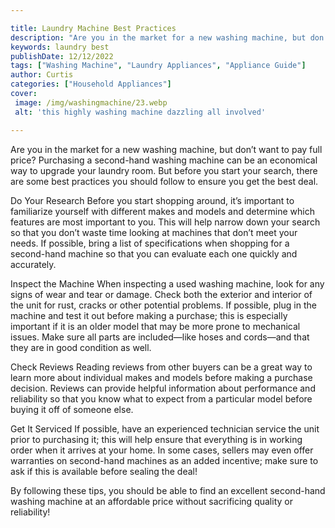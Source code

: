 ```yaml
---

title: Laundry Machine Best Practices
description: "Are you in the market for a new washing machine, but don’t want to pay full price? Purchasing a second-hand washing machine can be...scroll on and keep learning"
keywords: laundry best
publishDate: 12/12/2022
tags: ["Washing Machine", "Laundry Appliances", "Appliance Guide"]
author: Curtis
categories: ["Household Appliances"]
cover: 
 image: /img/washingmachine/23.webp
 alt: 'this highly washing machine dazzling all involved'

---
```


Are you in the market for a new washing machine, but don’t want to pay full price? Purchasing a second-hand washing machine can be an economical way to upgrade your laundry room. But before you start your search, there are some best practices you should follow to ensure you get the best deal.

Do Your Research 
Before you start shopping around, it’s important to familiarize yourself with different makes and models and determine which features are most important to you. This will help narrow down your search so that you don’t waste time looking at machines that don’t meet your needs. If possible, bring a list of specifications when shopping for a second-hand machine so that you can evaluate each one quickly and accurately.

Inspect the Machine 
When inspecting a used washing machine, look for any signs of wear and tear or damage. Check both the exterior and interior of the unit for rust, cracks or other potential problems. If possible, plug in the machine and test it out before making a purchase; this is especially important if it is an older model that may be more prone to mechanical issues. Make sure all parts are included—like hoses and cords—and that they are in good condition as well. 

Check Reviews 
Reading reviews from other buyers can be a great way to learn more about individual makes and models before making a purchase decision. Reviews can provide helpful information about performance and reliability so that you know what to expect from a particular model before buying it off of someone else. 

Get It Serviced 
If possible, have an experienced technician service the unit prior to purchasing it; this will help ensure that everything is in working order when it arrives at your home. In some cases, sellers may even offer warranties on second-hand machines as an added incentive; make sure to ask if this is available before sealing the deal! 

 By following these tips, you should be able to find an excellent second-hand washing machine at an affordable price without sacrificing quality or reliability!
